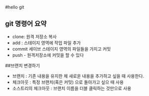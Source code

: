 #hello git
## git 명령어 요약

- clone: 원격 저장소 복사
- add : 스테이지 영역에 작업 파일 추가
- commit 세이브 스테이지 영역의 파일들을 가지고 커밋
- push - 원격저장소에 커밋을 할 수 있다



##브랜치 변경하기

- 브랜치 : 기존 내용을 유지한 체 새로운 내용을 추가하고 싶을 때 사용한다.
- 체크아웃 : 특정 브랜치(혹은 커밋) 으로 돌아가고 싶으 때 사용
- 소스트리의 체크아웃 : 브랜치 이름을 더블 클릭하는 것만으로 사용

